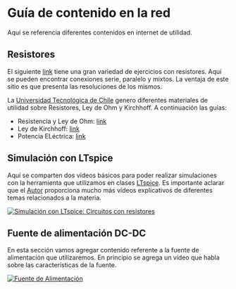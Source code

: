 # Guía de contenido en la red

Aquí se referencia diferentes contenidos en internet de utilidad. 

## Resistores
El siguiente [link](https://miuniversoelectronico.com/asociacion-de-resistencias/ejercicios-resueltos-de-resistencias/) tiene una gran variedad de ejercicios con resistores. Aquí se pueden encontrar conexiones serie, paralelo y mixtos. La ventaja de este sitio es que presenta las resoluciones de los mismos.

La [Universidad Tecnológica de Chile](https://portales.inacap.cl/)
genero diferentes materiales de utilidad sobre Resistores, Ley de 
Ohm y Kirchhoff. A continuación las guías:
 * Resistencia y Ley de Ohm: [link](http://www.inacap.cl/web/material-apoyo-cedem/alumno/Electricidad/Redes-Electricas/AAI_ELSP01_GE3-RESISTENCIA-ELECTRICA.pdf)
 * Ley de Kirchhoff: [link](http://www.inacap.cl/web/material-apoyo-cedem/alumno/Electricidad/Electricidad-Aplicada-I/AAI_ELSP13_Guia-de-Ejercicios-Aula-N-3.pdf)
 * Potencia ELéctrica: [link](http://www.inacap.cl/web/material-apoyo-cedem/alumno/Electricidad/Redes-Electricas/AAI_ELSP01_GE5-POTENCIA-ELECTRICA.pdf)
 
 ## Simulación con LTspice
 
 Aquí se comparten dos vídeos básicos para poder realizar simulaciones
 con la herramienta que utilizamos en clases [LTspice](https://www.analog.com/en/design-center/design-tools-and-calculators/ltspice-simulator.html).
 Es importante aclarar que el [Autor](https://www.youtube.com/@LuisFloresCircuitos) 
 proporciona mucho más vídeos explicativos de diferentes temas relacionados
 a la materia. 
 
 [![Simulación con LTspice: Circuitos con resistores ](https://img.youtube.com/vi/ZDvsMXjfmZw/0.jpg)](https://youtu.be/ZDvsMXjfmZw)

## Fuente de alimentación DC-DC

En esta sección vamos agregar contenido referente a la fuente de
alimentación que utilizaremos. En principio se agrega un vídeo
que habla sobre las características de la fuente. 

 [![Fuente de Alimentación](https://img.youtube.com/vi/vps015jNvt0/0.jpg)](https://youtu.be/vps015jNvt0)
